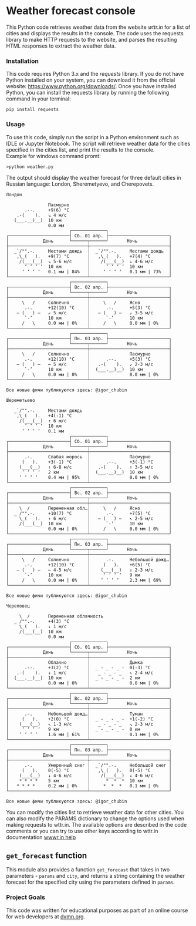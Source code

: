 # Weather forecast console

This Python code retrieves weather data from the website *wttr.in* for a list of cities and displays the results in the console. The code uses the requests library to make HTTP requests to the website, and parses the resulting HTML responses to extract the weather data.

### Installation
This code requires Python 3.x and the *requests* library. If you do not have Python installed on your system, you can download it from the official website: https://www.python.org/downloads/. Once you have installed Python, you can install the requests library by running the following command in your terminal:
```
pip install requests
```

### Usage
To use this code, simply run the script in a Python environment such as IDLE or Jupyter Notebook. The script will retrieve weather data for the cities specified in the cities list, and print the results to the console. <br />Example for windows command promt:

```
>python weather.py
```

The output should display the weather forecast for three default cities in Russian language: London, Sheremetyevo, and Cherepovets.
```
Лондон

                Пасмурно
       .--.     +9(6) °C
    .-(    ).   ↘ 4 м/c
   (___.__)__)  10 км
                0.0 мм
                        ┌─────────────┐
┌───────────────────────┤ Сб. 01 апр. ├───────────────────────┐
│             День      └──────┬──────┘       Ночь            │
├──────────────────────────────┼──────────────────────────────┤
│  _`/"".-.     Местами дождь  │  _`/"".-.     Местами дождь  │
│   ,\_(   ).   +9(7) °C       │   ,\_(   ).   +7(4) °C       │
│    /(___(__)  ↘ 5-6 м/c      │    /(___(__)  ↓ 4-6 м/c      │
│      ‘ ‘ ‘ ‘  10 км          │      ‘ ‘ ‘ ‘  10 км          │
│     ‘ ‘ ‘ ‘   0.1 мм | 84%   │     ‘ ‘ ‘ ‘   0.1 мм | 73%   │
└──────────────────────────────┴──────────────────────────────┘
                        ┌─────────────┐
┌───────────────────────┤ Вс. 02 апр. ├───────────────────────┐
│             День      └──────┬──────┘       Ночь            │
├──────────────────────────────┼──────────────────────────────┤
│     \   /     Солнечно       │     \   /     Ясно           │
│      .-.      +12(10) °C     │      .-.      +5(3) °C       │
│   ― (   ) ―   ↙ 5 м/c        │   ― (   ) ―   ↙ 3-5 м/c      │
│      `-’      10 км          │      `-’      10 км          │
│     /   \     0.0 мм | 0%    │     /   \     0.0 мм | 0%    │
└──────────────────────────────┴──────────────────────────────┘
                        ┌─────────────┐
┌───────────────────────┤ Пн. 03 апр. ├───────────────────────┐
│             День      └──────┬──────┘       Ночь            │
├──────────────────────────────┼──────────────────────────────┤
│     \   /     Солнечно       │               Пасмурно       │
│      .-.      +12(10) °C     │      .--.     +5(3) °C       │
│   ― (   ) ―   ← 5 м/c        │   .-(    ).   ↙ 2-3 м/c      │
│      `-’      10 км          │  (___.__)__)  10 км          │
│     /   \     0.0 мм | 0%    │               0.0 мм | 0%    │
└──────────────────────────────┴──────────────────────────────┘

Все новые фичи публикуются здесь: @igor_chubin

Шереметьево

   _`/"".-.     Местами дождь
    ,\_(   ).   +4(-1) °C
     /(___(__)  ↑ 6 м/c
       ‘ ‘ ‘ ‘  10 км
      ‘ ‘ ‘ ‘   0.1 мм
                        ┌─────────────┐
┌───────────────────────┤ Сб. 01 апр. ├───────────────────────┐
│             День      └──────┬──────┘       Ночь            │
├──────────────────────────────┼──────────────────────────────┤
│      .-.      Слабая морось  │               Пасмурно       │
│     (   ).    +3(-1) °C      │      .--.     +3(-1) °C      │
│    (___(__)   ↑ 6-8 м/c      │   .-(    ).   ↑ 3-5 м/c      │
│     ‘ ‘ ‘ ‘   2 км           │  (___.__)__)  10 км          │
│    ‘ ‘ ‘ ‘    0.4 мм | 95%   │               0.0 мм | 0%    │
└──────────────────────────────┴──────────────────────────────┘
                        ┌─────────────┐
┌───────────────────────┤ Вс. 02 апр. ├───────────────────────┐
│             День      └──────┬──────┘       Ночь            │
├──────────────────────────────┼──────────────────────────────┤
│    \  /       Переменная обл…│     \   /     Ясно           │
│  _ /"".-.     +10(7) °C      │      .-.      +7(5) °C       │
│    \_(   ).   ↑ 6 м/c        │   ― (   ) ―   ↖ 2-5 м/c      │
│    /(___(__)  10 км          │      `-’      10 км          │
│               0.0 мм | 0%    │     /   \     0.0 мм | 0%    │
└──────────────────────────────┴──────────────────────────────┘
                        ┌─────────────┐
┌───────────────────────┤ Пн. 03 апр. ├───────────────────────┐
│             День      └──────┬──────┘       Ночь            │
├──────────────────────────────┼──────────────────────────────┤
│     \   /     Солнечно       │      .-.      Небольшой дожд…│
│      .-.      +12(10) °C     │     (   ).    +6(5) °C       │
│   ― (   ) ―   ← 4-5 м/c      │    (___(__)   ↓ 2-3 м/c      │
│      `-’      10 км          │     ‘ ‘ ‘ ‘   9 км           │
│     /   \     0.0 мм | 0%    │    ‘ ‘ ‘ ‘    2.3 мм | 69%   │
└──────────────────────────────┴──────────────────────────────┘

Все новые фичи публикуются здесь: @igor_chubin

Череповец

     \  /       Переменная облачность
   _ /"".-.     +4(3) °C
     \_(   ).   ↓ 1 м/c
     /(___(__)  10 км
                0.0 мм
                        ┌─────────────┐
┌───────────────────────┤ Сб. 01 апр. ├───────────────────────┐
│             День      └──────┬──────┘       Ночь            │
├──────────────────────────────┼──────────────────────────────┤
│               Облачно        │               Дымка          │
│      .--.     +3(2) °C       │  _ - _ - _ -  0(-3) °C       │
│   .-(    ).   ↓ 1 м/c        │   _ - _ - _   ↖ 2-4 м/c      │
│  (___.__)__)  10 км          │  _ - _ - _ -  2 км           │
│               0.0 мм | 0%    │               0.0 мм | 0%    │
└──────────────────────────────┴──────────────────────────────┘
                        ┌─────────────┐
┌───────────────────────┤ Вс. 02 апр. ├───────────────────────┐
│             День      └──────┬──────┘       Ночь            │
├──────────────────────────────┼──────────────────────────────┤
│      .-.      Небольшой дожд…│               Туман          │
│     (   ).    +2(0) °C       │  _ - _ - _ -  +1(-2) °C      │
│    (___(__)   ↖ 1-3 м/c      │   _ - _ - _   ↘ 2-3 м/c      │
│     ‘ ‘ ‘ ‘   9 км           │  _ - _ - _ -  0 км           │
│    ‘ ‘ ‘ ‘    1.6 мм | 61%   │               0.1 мм | 0%    │
└──────────────────────────────┴──────────────────────────────┘
                        ┌─────────────┐
┌───────────────────────┤ Пн. 03 апр. ├───────────────────────┐
│             День      └──────┬──────┘       Ночь            │
├──────────────────────────────┼──────────────────────────────┤
│      .-.      Умеренный снег │  _`/"".-.     Небольшой снег │
│     (   ).    0(-5) °C       │   ,\_(   ).   0(-5) °C       │
│    (___(__)   ↓ 4-6 м/c      │    /(___(__)  ↓ 4-6 м/c      │
│    * * * *    5 км           │      *  *  *  10 км          │
│   * * * *     0.2 мм | 0%    │     *  *  *   0.1 мм | 0%    │
└──────────────────────────────┴──────────────────────────────┘

Все новые фичи публикуются здесь: @igor_chubin
```


You can modify the cities list to retrieve weather data for other cities. You can also modify the PARAMS dictionary to change the options used when making requests to wttr.in. The available options are described in the code comments or you can try to use other keys according to wttr.in documentation [wwwr.in help ](https://wttr.in/:help) 

## `get_forecast` function 
This module also provides a function `get_forecast` that takes in two parameters - `params` and `city`,
and returns a string containing the weather forecast for the specified city using the parameters
defined in `params`.

### Project Goals

This code was written for educational purposes as part of an online course for web developers at [dvmn.org](https://dvmn.org/).
